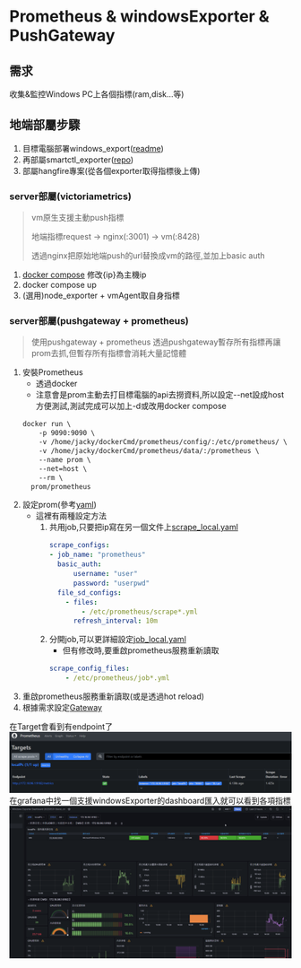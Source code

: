 # Prometheus & windowsExporter & PushGateway

## 需求

收集&監控Windows PC上各個指標(ram,disk...等)

## 地端部屬步驟

1. 目標電腦部署windows_export([readme](./exporter_install.md))
2. 再部屬smartctl_exporter([repo](https://github.com/prometheus-community/smartctl_exporter))
3. 部屬hangfire專案(從各個exporter取得指標後上傳)

### server部屬(victoriametrics)
> vm原生支援主動push指標
> 
> 地端指標request -> nginx(:3001) -> vm(:8428)
> 
> 透過nginx把原始地端push的url替換成vm的路徑,並加上basic auth
1. [docker compose](./DockerCompose) 修改{ip}為主機ip
2. docker compose up
3. (選用)node_exporter + vmAgent取自身指標

### server部屬(pushgateway + prometheus)
> 使用pushgateway + prometheus 透過pushgateway暫存所有指標再讓prom去抓,但暫存所有指標會消耗大量記憶體
1. 安裝Prometheus
    * 透過docker
    * 注意會是prom主動去打目標電腦的api去撈資料,所以設定--net設成host方便測試,測試完成可以加上-d或改用docker compose
    ```shell
    docker run \
        -p 9090:9090 \
        -v /home/jacky/dockerCmd/prometheus/config/:/etc/prometheus/ \
        -v /home/jacky/dockerCmd/prometheus/data/:/prometheus \
        --name prom \
        --net=host \
        --rm \
      prom/prometheus
    ````
2. 設定prom(參考[yaml](./prom/prometheus.yml))
    + 這裡有兩種設定方法
        1. 共用job,只要把ip寫在另一個文件上[scrape_local.yaml](./prom/scrape_local.yml)
            ``` yaml
            scrape_configs:
            - job_name: "prometheus"
              basic_auth:
                  username: "user"
                  password: "userpwd"
              file_sd_configs:
                - files:
                    - /etc/prometheus/scrape*.yml
                  refresh_interval: 10m
            ```
        2. 分開job,可以更詳細設定[job_local.yaml](./prom/job_local.yml)
            * 但有修改時,要重啟prometheus服務重新讀取
            ``` yaml
            scrape_config_files:
                - /etc/prometheus/job*.yml
            ```
3. 重啟prometheus服務重新讀取(或是透過hot reload)
4. 根據需求設定[Gateway](./pushGateway.md)

在Target會看到有endpoint了
![prom1.png](img/prom1.png)
在grafana中找一個支援windowsExporter的dashboard匯入就可以看到各項指標
![grafana.png](img/grafana.png)